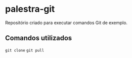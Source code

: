 # palestra-git

Repositório criado para executar comandos Git de exemplo.

## Comandos utilizados

`git clone`
`git pull`
